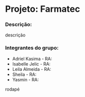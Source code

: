 <h1>Projeto: Farmatec </h1>
<h3>Descrição: </h3>
<p>descrição</p>

<h3>Integrantes do grupo: </h3>

<ul>
  <li>Adriel Kasima - RA: </li>
  <li>Isabelle Jelic - RA:</li>
  <li>Leila Almeida - RA:</li>
  <li>Sheila - RA:</li>
  <li>Yasmin - RA:</li>
</ul>
<footer>rodapé<footer/>
